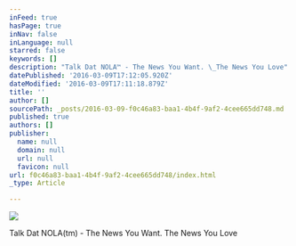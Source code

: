 ```yaml
---
inFeed: true
hasPage: true
inNav: false
inLanguage: null
starred: false
keywords: []
description: "Talk Dat NOLA™ - The News You Want. \_The News You Love"
datePublished: '2016-03-09T17:12:05.920Z'
dateModified: '2016-03-09T17:11:18.879Z'
title: ''
author: []
sourcePath: _posts/2016-03-09-f0c46a83-baa1-4b4f-9af2-4cee665dd748.md
published: true
authors: []
publisher:
  name: null
  domain: null
  url: null
  favicon: null
url: f0c46a83-baa1-4b4f-9af2-4cee665dd748/index.html
_type: Article

---
```

![](https://the-grid-user-content.s3-us-west-2.amazonaws.com/bd5dc094-29c6-4cf3-b0be-6356f7171af2.png)

Talk Dat NOLA(tm) - The News You Want.  The News You Love